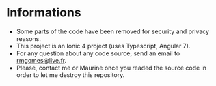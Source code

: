 # Informations
- Some parts of the code have been removed for security and privacy reasons.
- This project is an Ionic 4 project (uses Typescript, Angular 7).
- For any question about any code source, send an email to rmgomes@live.fr.
- Please, contact me or Maurine once you readed the source code in order to let me destroy this repository.